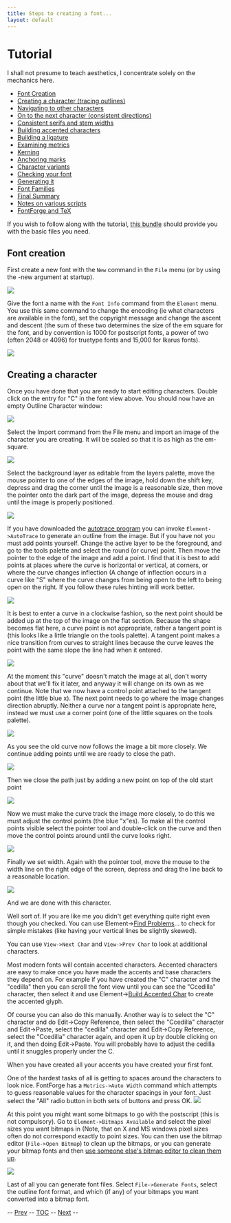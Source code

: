 ```yaml
---
title: Steps to creating a font...
layout: default
---
```



Tutorial
========

I shall not presume to teach aesthetics, I concentrate solely on the
mechanics here.

-   [Font Creation](editexample.html#FontCreate)
-   [Creating a character (tracing
    outlines)](editexample.html#CharCreate)
-   [Navigating to other characters](editexample2.html#Navigating)
-   [On to the next character (consistent
    directions)](editexample2.html#Creating-o)
-   [Consistent serifs and stem
    widths](editexample3.html#consistent-stems)
-   [Building accented characters](editexample4.html#accents)
-   [Building a ligature](editexample4.html#ligature)
-   [Examining metrics](editexample5.html#metrics)
-   [Kerning](editexample5.html#Kerning)
-   [Anchoring marks](editexample6.html#Marks)
-   [Character variants](editexample6.html#Variants)
-   [Checking your font](editexample7.html#checking)
-   [Generating it](editexample7.html#generating)
-   [Font Families](editexample7.html#Families)
-   [Final Summary](editexample7.html#summary)
-   [Notes on various scripts](scriptnotes.html#Special)
-   [FontForge and TeX](PfaEdit-TeX.html#TeX)

If you wish to follow along with the tutorial, [this
bundle](tutorial.tgz) should provide you with the basic files you need.

Font creation
-------------

First create a new font with the `New` command in the `File` menu (or by
using the -new argument at startup).

![](img/newfont.png)

Give the font a name with the `Font Info` command from the `Element`
menu. You use this same command to change the encoding (ie what
characters are available in the font), set the copyright message and
change the ascent and descent (the sum of these two determines the size
of the em square for the font, and by convention is 1000 for postscript
fonts, a power of two (often 2048 or 4096) for truetype fonts and 15,000
for Ikarus fonts).

![](img/fontinfo.png)

Creating a character
--------------------

Once you have done that you are ready to start editing characters.
Double click on the entry for "C" in the font view above. You should now
have an empty Outline Character window:

![](img/C1.png)

Select the Import command from the File menu and import an image of the
character you are creating. It will be scaled so that it is as high as
the em-square.

![](img/C2.png)

Select the background layer as editable from the layers palette, move
the mouse pointer to one of the edges of the image, hold down the shift
key, depress and drag the corner until the image is a reasonable size,
then move the pointer onto the dark part of the image, depress the mouse
and drag until the image is properly positioned.

![](img/C3.png)

If you have downloaded the [autotrace
program](http://sourceforge.net/projects/autotrace/) you can invoke
`Element->AutoTrace` to generate an outline from the image. But if you
have not you must add points yourself. Change the active layer to be the
foreground, and go to the tools palette and select the round (or curve)
point. Then move the pointer to the edge of the image and add a point. I
find that it is best to add points at places where the curve is
horizontal or vertical, at corners, or where the curve changes
inflection (A change of inflection occurs in a curve like "S" where the
curve changes from being open to the left to being open on the right. If
you follow these rules hinting will work better.

![](img/C4.png)

It is best to enter a curve in a clockwise fashion, so the next point
should be added up at the top of the image on the flat section. Because
the shape becomes flat here, a curve point is not appropriate, rather a
tangent point is (this looks like a little triangle on the tools
palette). A tangent point makes a nice transition from curves to
straight lines because the curve leaves the point with the same slope
the line had when it entered.

![](img/C5.png)

At the moment this "curve" doesn't match the image at all, don't worry
about that we'll fix it later, and anyway it will change on its own as
we continue. Note that we now have a control point attached to the
tangent point (the little blue x). The next point needs to go where the
image changes direction abruptly. Neither a curve nor a tangent point is
appropriate here, instead we must use a corner point (one of the little
squares on the tools palette).

![](img/C6.png)

As you see the old curve now follows the image a bit more closely. We
continue adding points until we are ready to close the path.

![](img/C7.png)

Then we close the path just by adding a new point on top of the old
start point

![](img/C8.png)

Now we must make the curve track the image more closely, to do this we
must adjust the control points (the blue "x"es). To make all the control
points visible select the pointer tool and double-click on the curve and
then move the control points around until the curve looks right.

![](img/C9.png)

Finally we set width. Again with the pointer tool, move the mouse to the
width line on the right edge of the screen, depress and drag the line
back to a reasonable location.

![](img/C10.png)

And we are done with this character.

Well sort of. If you are like me you didn't get everything quite right
even though you checked. You can use Element-\>[Find
Problems](problems.html)... to check for simple mistakes (like having
your vertical lines be slightly skewed).

You can use `View->Next Char` and `View->Prev Char` to look at
additional characters.

Most modern fonts will contain accented characters. Accented characters
are easy to make once you have made the accents and base characters they
depend on. For example if you have created the "C" character and the
"cedilla" then you can scroll the font view until you can see the
"Ccedilla" character, then select it and use Element-\>[Build Accented
Char](accented.html) to create the accented glyph.

Of course you can also do this manually. Another way is to select the
"C" character and do Edit-\>Copy Reference, then select the "Ccedilla"
character and Edit-\>Paste, select the "cedilla" character and
Edit-\>Copy Reference, select the "Ccedilla" character again, and open
it up by double clicking on it, and then doing Edit-\>Paste. You will
probably have to adjust the cedilla until it snuggles properly under the
C.

When you have created all your accents you have created your first font.

One of the hardest tasks of all is getting to spaces around the
characters to look nice. FontForge has a `Metrics->Auto Width` command
which attempts to guess reasonable values for the character spacings in
your font. Just select the "All" radio button in both sets of buttons
and press OK.
 *![](img/autowidth.png)*

At this point you might want some bitmaps to go with the postscript
(this is not compulsory). Go to `Element->Bitmaps Available` and select
the pixel sizes you want bitmaps in (Note, that on X and MS windows
pixel sizes often do not correspond exactly to point sizes. You can then
use the bitmap editor (`File->Open Bitmap`) to clean up the bitmaps, or
you can generate your bitmap fonts and then [use someone else's bitmap
editor to clean them up](http://clr.nmsu.edu/~mleisher/download.html).

![](img/BitmapView.png)

Last of all you can generate font files. Select `File->Generate Fonts`,
select the outline font format, and which (if any) of your bitmaps you
want converted into a bitmap font.

-- [Prev](overview.html) -- [TOC](overview.html) --
[Next](editexample2.html) --
